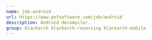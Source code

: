 ```yaml
---
name: jeb-android
url: https://www.pnfsoftware.com/jeb/android
description: Android decompiler.
group: blackarch blackarch-reversing blackarch-mobile
---
```

